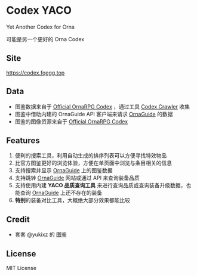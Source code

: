 # Codex YACO

Yet Another Codex for Orna

可能是另一个更好的 Orna Codex

## Site

https://codex.fqegg.top

## Data

- 图鉴数据来自于 [Official OrnaRPG Codex](https://playorna.com) ，通过工具 [Codex Crawler](https://github.com/67au/OrnaCodexCrawler) 收集
- 图鉴中借助内建的 OrnaGuide API 客户端来请求 [OrnaGuide](https://orna.guide) 的数据
- 图鉴的图像资源来自于 [Official OrnaRPG Codex](https://playorna.com)

## Features

1. 便利的搜索工具，利用自动生成的排序列表可以方便寻找特效物品
2. 比官方图鉴更好的浏览体验，方便在单页面中浏览与条目相关的信息
3. 支持搜索并显示 [OrnaGuide](https://orna.guide) 上的图鉴数据
4. 支持跳转 [OrnaGuide](https://orna.guide) 网站或通过 API 来查询装备品质
5. 支持使用内建 **YACO 品质查询工具** 来进行查询品质或查询装备升级数据，也能查询 [OrnaGuide](https://orna.guide) 上还不存在的装备
6. **特别**的装备对比工具，大概绝大部分效果都能比较

## Credit

- 套套 @yukixz 的 [图鉴](https://github.com/yukixz/orna-tools)

## License

MIT License
